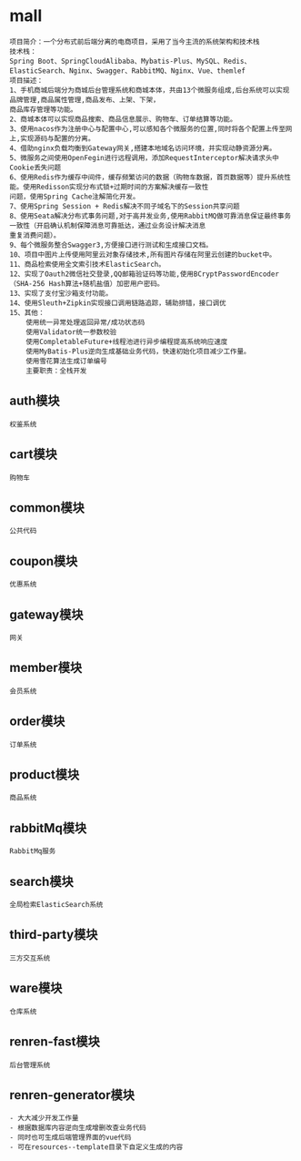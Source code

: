 # mall

    项目简介：一个分布式前后端分离的电商项目，采用了当今主流的系统架构和技术栈
    技术栈：
    Spring Boot、SpringCloudAlibaba、Mybatis-Plus、MySQL、Redis、
    ElasticSearch、Nginx、Swagger、RabbitMQ、Nginx、Vue、themlef
    项目描述：
    1、手机商城后端分为商城后台管理系统和商城本体，共由13个微服务组成,后台系统可以实现品牌管理,商品属性管理,商品发布、上架、下架，
    商品库存管理等功能。
    2、商城本体可以实现商品搜索、商品信息展示、购物车、订单结算等功能。
    3、使用nacos作为注册中心与配置中心,可以感知各个微服务的位置,同时将各个配置上传至网上,实现源码与配置的分离。
    4、借助nginx负载均衡到Gateway网关,搭建本地域名访问环境，并实现动静资源分离。
    5、微服务之间使用OpenFegin进行远程调用，添加RequestInterceptor解决请求头中Cookie丢失问题
    6、使用Redis作为缓存中间件，缓存频繁访问的数据（购物车数据，首页数据等）提升系统性能。使用Redisson实现分布式锁+过期时间的方案解决缓存一致性
    问题，使用Spring Cache注解简化开发。
    7、使用Spring Session + Redis解决不同子域名下的Session共享问题
    8、使用Seata解决分布式事务问题,对于高并发业务,使用RabbitMQ做可靠消息保证最终事务一致性（开启确认机制保障消息可靠抵达，通过业务设计解决消息
    重复消费问题）。
    9、每个微服务整合Swagger3,方便接口进行测试和生成接口文档。
    10、项目中图片上传使用阿里云对象存储技术,所有图片存储在阿里云创建的bucket中。
    11、商品检索使用全文索引技术ElasticSearch。
    12、实现了Oauth2微信社交登录,QQ邮箱验证码等功能,使用BCryptPasswordEncoder（SHA-256 Hash算法+随机盐值）加密用户密码。
    13、实现了支付宝沙箱支付功能。
    14、使用Sleuth+Zipkin实现接口调用链路追踪，辅助排错，接口调优
    15、其他：
        使用统一异常处理返回异常/成功状态码
        使用Validator统一参数校验
        使用CompletableFuture+线程池进行异步编程提高系统响应速度
        使用MyBatis-Plus逆向生成基础业务代码，快速初始化项目减少工作量。
        使用雪花算法生成订单编号
        主要职责：全栈开发


## auth模块
    权鉴系统
## cart模块
    购物车
## common模块
    公共代码
## coupon模块
    优惠系统
## gateway模块
    网关
## member模块
    会员系统
## order模块
    订单系统
## product模块
    商品系统
## rabbitMq模块
    RabbitMq服务
## search模块
    全局检索ElasticSearch系统
## third-party模块
    三方交互系统
## ware模块
    仓库系统
## renren-fast模块
    后台管理系统
## renren-generator模块
    - 大大减少开发工作量 
    - 根据数据库内容逆向生成增删改查业务代码
    - 同时也可生成后端管理界面的vue代码
    - 可在resources--template目录下自定义生成的内容